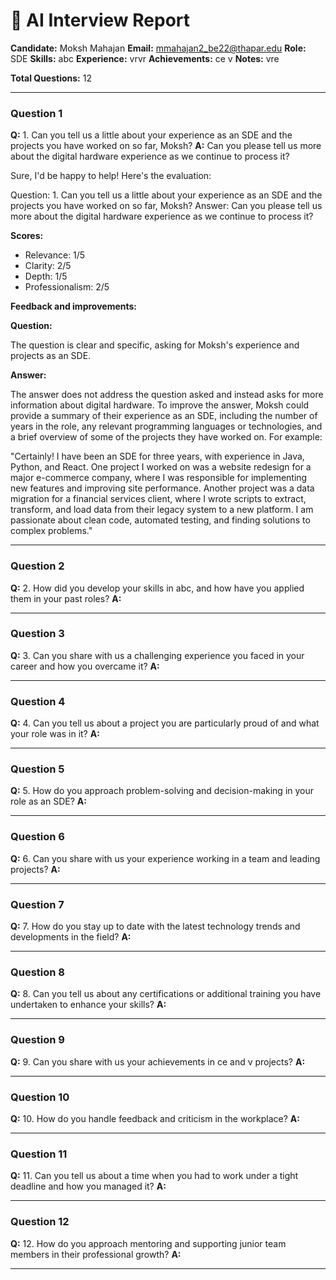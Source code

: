 # 🧠 AI Interview Report
    
**Candidate:** Moksh Mahajan
**Email:** mmahajan2_be22@thapar.edu
**Role:** SDE
**Skills:** abc
**Experience:** vrvr
**Achievements:** ce v
**Notes:** vre
    
**Total Questions:** 12
    
---


### Question 1
**Q:**  1. Can you tell us a little about your experience as an SDE and the projects you have worked on so far, Moksh?
**A:**  Can you please tell us more about the digital hardware experience as we continue to process it?

 Sure, I'd be happy to help! Here's the evaluation:

Question:  1. Can you tell us a little about your experience as an SDE and the projects you have worked on so far, Moksh?
Answer:  Can you please tell us more about the digital hardware experience as we continue to process it?

**Scores:**

- Relevance: 1/5
- Clarity: 2/5
- Depth: 1/5
- Professionalism: 2/5

**Feedback and improvements:**

**Question:**

The question is clear and specific, asking for Moksh's experience and projects as an SDE.

**Answer:**

The answer does not address the question asked and instead asks for more information about digital hardware. To improve the answer, Moksh could provide a summary of their experience as an SDE, including the number of years in the role, any relevant programming languages or technologies, and a brief overview of some of the projects they have worked on. For example:

"Certainly! I have been an SDE for three years, with experience in Java, Python, and React. One project I worked on was a website redesign for a major e-commerce company, where I was responsible for implementing new features and improving site performance. Another project was a data migration for a financial services client, where I wrote scripts to extract, transform, and load data from their legacy system to a new platform. I am passionate about clean code, automated testing, and finding solutions to complex problems."

---

### Question 2
**Q:** 2. How did you develop your skills in abc, and how have you applied them in your past roles?
**A:** 



---

### Question 3
**Q:** 3. Can you share with us a challenging experience you faced in your career and how you overcame it?
**A:** 



---

### Question 4
**Q:** 4. Can you tell us about a project you are particularly proud of and what your role was in it?
**A:** 



---

### Question 5
**Q:** 5. How do you approach problem-solving and decision-making in your role as an SDE?
**A:** 



---

### Question 6
**Q:** 6. Can you share with us your experience working in a team and leading projects?
**A:** 



---

### Question 7
**Q:** 7. How do you stay up to date with the latest technology trends and developments in the field?
**A:** 



---

### Question 8
**Q:** 8. Can you tell us about any certifications or additional training you have undertaken to enhance your skills?
**A:** 



---

### Question 9
**Q:** 9. Can you share with us your achievements in ce and v projects?
**A:** 



---

### Question 10
**Q:** 10. How do you handle feedback and criticism in the workplace?
**A:** 



---

### Question 11
**Q:** 11. Can you tell us about a time when you had to work under a tight deadline and how you managed it?
**A:** 



---

### Question 12
**Q:** 12. How do you approach mentoring and supporting junior team members in their professional growth?
**A:** 



---
